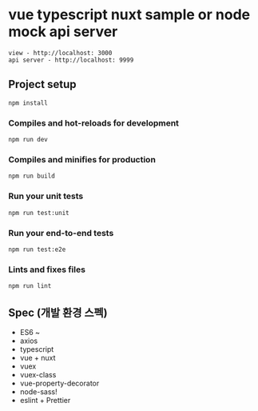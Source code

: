 
# vue typescript nuxt sample or node mock api server
```
view - http://localhost: 3000
api server - http://localhost: 9999
```
## Project setup
```
npm install
```

### Compiles and hot-reloads for development
```
npm run dev
```

### Compiles and minifies for production
```
npm run build
```

### Run your unit tests
```
npm run test:unit
```

### Run your end-to-end tests
```
npm run test:e2e
```

### Lints and fixes files
```
npm run lint
```

## Spec (개발 환경 스펙)
- ES6 ~
- axios
- typescript
- vue + nuxt
- vuex
- vuex-class
- vue-property-decorator
- node-sass!
- eslint + Prettier



